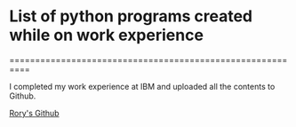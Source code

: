 # List of python programs created while on work experience
==========================================================

I completed my work experience at IBM and uploaded all the contents to Github. 

[Rory's Github](https://github.com/roryl03)
